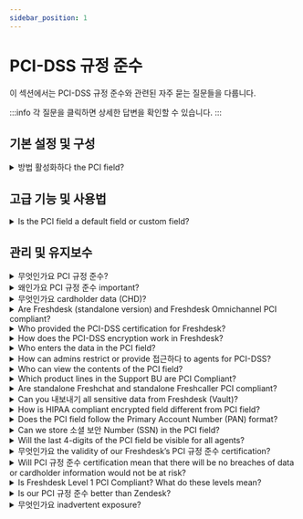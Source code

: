 ```yaml
---
sidebar_position: 1
---
```


# PCI-DSS 규정 준수

이 섹션에서는 PCI-DSS 규정 준수와 관련된 자주 묻는 질문들을 다룹니다.

:::info
각 질문을 클릭하면 상세한 답변을 확인할 수 있습니다.
:::


## 기본 설정 및 구성

<details>
<summary>방법 활성화하다 the PCI field?</summary>

<p><span style="font-family: Helvetica, sans-serif; font-size: 16px; color: rgb(0, 0, 0);">This is an on-demand feature. Drop an email to us to support@freshdesk.com and we will ensure the necessary features/settings (like idle session timeout in 15 mins, IP whitelisting, password policy that adheres to PCI DSS, etc.) are in place and then enable the PCI field for that account.</span></p><p dir="ltr" style="line-height: 1.38; margin-bottom: 0pt;"><span dir="ltr" style="font-family: Helvetica, sans-serif; font-size: 16px; color: rgb(0, 0, 0);">Post this, the Account Admins can see an option to create a PCI field (namely ‘secure field’) in the <strong>Admin &gt; Workflows &gt; Ticket Fields</strong> page.</span><br /><br /><span style="font-size: 11pt; font-family: Lato, sans-serif; color: rgb(0, 0, 0); font-weight: 400;"><span style="font-size: 11pt; font-family: Lato, sans-serif; color: rgb(0, 0, 0); font-weight: 400;"><span style="border:none;display:inline-block;overflow:hidden;width:637px;height:352px;"><img src="#" width="637" height="352" class="fr-fic fr-dii" /></span></span></span></p><blockquote dir="ltr" style="line-height: 1.38; margin-bottom: 0pt;"><strong><span style="font-family: Helvetica, sans-serif; font-size: 16px; color: rgb(0, 0, 0);">Note:</span></strong><span style="color: rgb(0, 0, 0);"><span style="font-size: 16px;"><span style="font-family: Helvetica,sans-serif;"><br /></span></span></span></blockquote><ol><li class="p1"><span style="color: rgb(0, 0, 0);"><span style="font-size: 16px;"><span style="font-family: Helvetica,sans-serif;">The secure field section will be disabled by default.</span></span></span></li><li class="p1"><span style="color: rgb(0, 0, 0);"><span style="font-size: 16px;"><span style="font-family: Helvetica,sans-serif;">The secure field will be enabled only when IP whitelisting, an idle session, and a concurrent session are enabled and at-least one IP range should be present.</span></span></span></li><li class="p1"><span style="color: rgb(0, 0, 0);"><span style="font-size: 16px;"><span style="font-family: Helvetica,sans-serif;">If the secure fields are enabled and later if you try to disable any of the mandatory sections the secure fields toggle will automatically be turned off.</span></span></span></li><li class="p1"><span style="color: rgb(0, 0, 0);"><span style="font-size: 16px;"><span style="font-family: Helvetica,sans-serif;">Once the secure fields are enabled the IP whitelisting toggle and session preferences section will be disabled.</span></span></span></li><li class="p1"><span style="color: rgb(0, 0, 0);"><span style="font-size: 16px;"><span style="font-family: Helvetica,sans-serif;">You will see a banner stating that idle sessions will default to 15 mins if secure fields are enabled. If you do not set 15 mins in UI, it will be automatically be set from the backend. This will not default to 15 mins in UI on enabling.</span></span></span></li><li class="p1"><span style="font-family: Helvetica, sans-serif; font-size: 16px; color: rgb(0, 0, 0);">Session replay will be turned off when PCI is enabled.</span></li></ol>

</details>


## 고급 기능 및 사용법

<details>
<summary>Is the PCI field a default field or custom field?</summary>

<p><span dir="ltr" style="font-family: Helvetica, sans-serif; font-size: 16px; color: rgb(0, 0, 0);">The PCI field is available as a Custom field in Freshdesk. It is available in the drag-and-drop section under <strong>Admin &gt; Workflows &gt; Ticket Fields</strong>. </span></p>

</details>


## 관리 및 유지보수

<details>
<summary>무엇인가요 PCI 규정 준수?</summary>

<p><span style="font-family: Helvetica, sans-serif; font-size: 16px; color: rgb(0, 0, 0);">PCI compliance refers to the technical and operational standards as defined by the Payment Card Industry Data Security Standard (PCI-DSS) to secure and protect credit card data. The standards defined under PCI-DSS is developed and managed by the PCI Security Standards Council (PCI SSC).</span></p>

</details>

<details>
<summary>왜인가요 PCI 규정 준수 important?</summary>

<p><span style="font-family: Helvetica, sans-serif; font-size: 16px; color: rgb(0, 0, 0);">Adhering to PCI compliance standards ensures the cardholder data is handled in a secure manner that helps reduce the likelihood of sensitive financial account information stolen or hacked. It helps in avoiding fraudulent activity and mitigate data breaches which is critical for gaining customer confidence and trust.</span></p><p><span style="font-family: Helvetica, sans-serif; font-size: 16px; color: rgb(0, 0, 0);">In addition, any vendor working with a service provider using their products or services for accepting card payments or storing/processing/transmitting cardholder data will need to be PCI compliant.</span></p>

</details>

<details>
<summary>무엇인가요 cardholder data (CHD)?</summary>

<p><span style="font-family: Helvetica, sans-serif; font-size: 16px; color: rgb(0, 0, 0);">At a minimum, cardholder data consists of the full Permanent Account Number (PAN). Cardholder data may also appear in the form of the full PAN plus any of the following: cardholder name, expiration date, and/or service code for additional data elements that may be transmitted or processed (but not stored) as part of a payment transaction.</span></p>

</details>

<details>
<summary>Are Freshdesk (standalone version) and Freshdesk Omnichannel PCI compliant?</summary>

<p dir="ltr"><span dir="ltr" style="font-family: &quot;Helvetica Neue&quot;; font-size: 16px; color: rgb(0, 0, 0);">No.&nbsp;</span><span style="font-family: &quot;Helvetica Neue&quot;; font-size: 16px;">Only Freshdesk (standalone version) via the vault service is PCI compliant, whereas Freshdesk Omnichannel is not. Although Freshdesk isn’t intended to be used as a billing platform, cardholder data as per the PCI-DSS can be stored. The information is encrypted and is made available on-demand only to users who have the privilege to access the data.</span></p>

</details>

<details>
<summary>Who provided the PCI-DSS certification for Freshdesk?</summary>

<p><span style="font-family: Helvetica, sans-serif; font-size: 16px; color: rgb(0, 0, 0);">Freshdesk’s workflows have been audited and approved by a third-party </span><span style="font-size: 16px;"><span style="font-family: Helvetica,sans-serif;"><span style="color: rgb(44, 130, 201);"><strong>Qualified Security Assessor</strong></span></span></span><span style="font-family: Helvetica, sans-serif; font-size: 16px; color: rgb(0, 0, 0);"> (QSA).</span></p>

</details>

<details>
<summary>How does the PCI-DSS encryption work in Freshdesk?</summary>

<p><span style="font-family: Helvetica, sans-serif; font-size: 16px; color: rgb(0, 0, 0);">The information entered in the PCI field is stored in a secure environment outside of Freshdesk.</span><br /><span style="color: rgb(0, 0, 0);"><span style="font-size: 16px;"><span style="font-family: Helvetica,sans-serif;">The Virtual Private Cloud (VPC) used to store the encrypted PCI data is a service on its own and does not have any peering to any of the Freshdesk’s VPCs. The stored data will not be read/written directly from Freshdesk or any of its subsystems.</span></span></span><br /><span style="font-family: Helvetica, sans-serif; font-size: 16px; color: rgb(0, 0, 0);">When agents/admins wish to enter or unmask the data in the PCI field, they will be hitting the secure environment's API directly to store or retrieve encrypted information.</span></p>

</details>

<details>
<summary>Who enters the data in the PCI field?</summary>

<p><span style="font-family: Helvetica, sans-serif; font-size: 16px; color: rgb(0, 0, 0);">There are two ways in which data can be entered into the PCI field. </span></p><ul><li><span style="color: rgb(0, 0, 0);"><span style="font-size: 16px;"><span style="font-family: Helvetica,sans-serif;">Customers can fill in their card number in the ticket form directly, or</span></span></span></li><li><span style="font-family: Helvetica, sans-serif; font-size: 16px; color: rgb(0, 0, 0);">Agents with access to the field can fill it in. </span></li></ul>

</details>

<details>
<summary>How can admins restrict or provide 접근하다 to agents for PCI-DSS?</summary>

<p><span style="font-family: Helvetica, sans-serif; font-size: 16px; color: rgb(0, 0, 0);">By default, access to the PCI field is restricted for all agents and admins alike. On creating a custom role, admins can choose to provide read-only or read and write access to the PCI &nbsp;field. This custom role can then be applied to agent profiles who need access to the PCI field.</span></p>

</details>

<details>
<summary>Who can view the contents of the PCI field?</summary>

<p><span style="font-family: Helvetica, sans-serif; font-size: 16px; color: rgb(0, 0, 0);">Admins and agents with the following roles can view the contents of the PCI field</span></p><ul><li><span style="color: rgb(0, 0, 0);"><span style="font-size: 16px;"><span style="font-family: Helvetica,sans-serif;">Admins who have access to the PCI field</span></span></span></li><li><span style="color: rgb(0, 0, 0);"><span style="font-size: 16px;"><span style="font-family: Helvetica,sans-serif;">Agents who have access to edit the PCI field</span></span></span></li><li><span style="font-family: Helvetica, sans-serif; font-size: 16px; color: rgb(0, 0, 0);">Agents who have access to view the PCI field</span></li></ul>

</details>

<details>
<summary>Which product lines in the Support BU are PCI Compliant?</summary>

<p><span dir="ltr" style="font-family: Helvetica, sans-serif; font-size: 16px; color: rgb(0, 0, 0);">Freshdesk (standalone version) is PCI compliant. As part of the integrated solution, Freshworks has built an isolated air-gap environment that is invoked for collecting, storing, and processing Card Holder Data (CHD).</span></p>

</details>

<details>
<summary>Are standalone Freshchat and standalone Freshcaller PCI compliant?</summary>

<p><span dir="ltr" style="font-family: Helvetica, sans-serif; font-size: 16px; color: rgb(0, 0, 0);">Categorically, the answer is 'Not Applicable' as per PCI DSS v.3.2.1 - Clause 4.2 - Never send unprotected PANs by end-user messaging technologies (for example, e-mail, instant messaging, SMS, chat, etc.).</span><br /><span dir="ltr" style="font-family: Helvetica, sans-serif; font-size: 16px; color: rgb(0, 0, 0);">&nbsp;<br /></span><span style="color: rgb(0, 0, 0);"><span style="font-size: 16px;"><span dir="ltr" style="font-family: Helvetica,sans-serif;">As per PCI DSS, cardholder data (CHD) is not recommended to be exchanged over end-user communication channels such as chat, emails, and calls. &nbsp;</span></span></span><br /><span style="color: rgb(0, 0, 0);"><span style="font-size: 16px;"><span dir="ltr" style="font-family: Helvetica,sans-serif;"><br /></span></span></span><span style="color: rgb(0, 0, 0);"><span style="font-size: 16px;"><span style="font-family: Helvetica,sans-serif;">Further, in the case of chat and emails, customers can sanitize their conversations through our Data Redaction app. Agents can invoke our secure form through interaction in the chat and provide their card information. Likewise, our Caller system can be invoked within the Support system and can be used by agents to provide any card-based transaction support.</span></span></span><br /><span style="color: rgb(0, 0, 0);"><span style="font-size: 16px;"><span style="font-family: Helvetica,sans-serif;"><br /></span></span></span><span dir="ltr" style="font-family: Helvetica, sans-serif; font-size: 16px; color: rgb(0, 0, 0);">Having said that, in both standalone Freshchat and standalone Freshcaller, the data stores are encrypted in transit and at rest. We have also implemented multi-tiered security controls that are also audited as part of SOC 2, ISO 27001, ISO 27701 and Cyber Essentials Plus certifications.</span></p>

</details>

<details>
<summary>Can you 내보내기 all sensitive data from Freshdesk (Vault)?</summary>

<p><span style="font-family: Helvetica, sans-serif; font-size: 16px; color: rgb(0, 0, 0);">No. We will not provision exporting data from Freshdesk Vault. On the other hand, the sensitive data can be cleared off by different means. (Deleting a ticket, deleting the account, deleting the field, etc.)</span></p>

</details>

<details>
<summary>How is HIPAA compliant encrypted field different from PCI field?</summary>

<ul><li><span style="font-family: Helvetica, sans-serif; font-size: 16px; color: rgb(0, 0, 0);">The data entered in the PCI field is stored in a Virtual Private Cloud (VPC) that is not connected to any of Freshdesk’s subsystems. The data, conversations, and histories entered in the encrypted field are stored securely on Amazon’s AWS servers. However, the data inside the encrypted field (HIPAA) is stored within Freshdesk’s systems. </span></li><li><span style="color: rgb(0, 0, 0);"><span style="font-size: 16px;"><span style="font-family: Helvetica,sans-serif;">There is no cap on the number of HIPAA compliant encrypted fields that can be added. On the other hand, only one PCI field can be added.</span></span></span></li><li><span style="font-family: Helvetica, sans-serif; font-size: 16px; color: rgb(0, 0, 0);">HIPAA compliant encrypted fields have specific features that allow administrators to control access privileges, but they cannot be hidden for agents. Whereas, the PCI field can be accessed only by agents/admins who have read and edit access to perform the functions respectively. For other agents, the PCI field will not be visible.</span></li></ul>

</details>

<details>
<summary>Does the PCI field follow the Primary Account Number (PAN) format?</summary>

<p><span style="font-family: Helvetica, sans-serif; font-size: 16px; color: rgb(0, 0, 0);">The PCI field is not restricted to the PAN format. It is a single-line text field on Freshdesk and hence can accept any UTF-8 character.</span></p>

</details>

<details>
<summary>Can we store 소셜 보안 Number (SSN) in the PCI field?</summary>

<p><span style="font-family: Helvetica, sans-serif; font-size: 16px; color: rgb(0, 0, 0);">The PCI field can accept any single line text - this includes any UTF-8 character. Thus, any sensitive or confidential information of customers can be stored in this field.</span></p>

</details>

<details>
<summary>Will the last 4-digits of the PCI field be visible for all agents?</summary>

<p><span style="font-family: Helvetica, sans-serif; font-size: 16px; color: rgb(0, 0, 0);">All digits in the PCI field are masked. This means only agents/admins who have access to unmask/edit the PCI field can view the content in the field. Partial masking is not enabled as we don’t want to restrict you to use this field only to store/handle card information and be able to use it to their edge-case requirements.<br /></span><span style="font-family: Helvetica, sans-serif; font-size: 16px; color: rgb(0, 0, 0);">Also, storing the last 4 digits of the primary account number (PAN) can be done on a separate field and does not violate any PCI DSS compliance rules.</span></p>

</details>

<details>
<summary>무엇인가요 the validity of our Freshdesk’s PCI 규정 준수 certification?</summary>

<p><span style="font-family: Helvetica, sans-serif; font-size: 16px; color: rgb(0, 0, 0);">It is valid for 1 year from the time of certification and needs to be renewed every year after assessment by a QSA.</span></p>

</details>

<details>
<summary>Will PCI 규정 준수 certification mean that there will be no breaches of data or cardholder information would not be at risk?</summary>

<p><span style="font-family: Helvetica, sans-serif; font-size: 16px; color: rgb(0, 0, 0);">The PCI DSS is not completely secure or hacker-proof. However, they are a standard set of fundamental security controls framed to deal with the most common risk scenarios and known attack vectors identified by the PCI SSC. It’s practically impossible for PCI DSS to anticipate every possible attack scenario. Nonetheless, PCI SSC continues to keep the protocol updated. While PCI SSC is constantly working to monitor threats and improve the industry’s means of dealing with them, ultimately, it’s each organization’s responsibility to provide credit card data security.</span></p>

</details>

<details>
<summary>Is Freshdesk Level 1 PCI Compliant? What do these levels mean?</summary>

<p><span style="font-family: Helvetica, sans-serif; font-size: 16px; color: rgb(0, 0, 0);">The PCI compliance levels, or tiers, refer to card transaction volume (credit, debit, and prepaid) over a 12-month period. </span></p><ul><li><span style="color: rgb(0, 0, 0);"><span style="font-size: 16px;"><span style="font-family: Helvetica,sans-serif;"><strong>PCI Compliance Level 1</strong> - greater than 6M Mastercard or Visa transactions annually, or, a merchant that has experienced an attack resulting in compromised card data, or, a merchant deemed level 1 by a card association.</span></span></span></li><li><span style="color: rgb(0, 0, 0);"><span style="font-size: 16px;"><span style="font-family: Helvetica,sans-serif;"><strong>PCI Compliance Level 2</strong> - between 1M and 6M Mastercard or Visa transactions annually.</span></span></span></li><li><span style="color: rgb(0, 0, 0);"><span style="font-size: 16px;"><span style="font-family: Helvetica,sans-serif;"><strong>PCI Compliance Level 3</strong> - between 20,000 and 1M e-commerce Mastercard or Visa transactions annually.</span></span></span></li><li><span style="color: rgb(0, 0, 0);"><span style="font-size: 16px;"><span style="font-family: Helvetica,sans-serif;"><strong>PCI Compliance Level 4</strong> - less than 20,000 card Mastercard or Visa e-commerce transactions annually, OR up to 1M Mastercard or Visa transactions annually.</span></span></span></li></ul><p><span style="color: rgb(0, 0, 0);"><span style="font-size: 16px;"><span style="font-family: Helvetica,sans-serif;">Levels 2, 3, and 4 all have the same validation requirements - yearly self-assessment using the PCI SSC self-assessment questionnaire, a quarterly network scan by an approved scanning vendor (also available through PCI SSC), and an attestation of compliance form.<br /></span></span></span><span style="color: rgb(0, 0, 0);"><span style="font-size: 16px;"><span style="font-family: Helvetica,sans-serif;">For PCI level 1 compliance, the merchant is required to have yearly assessments of compliance by a Qualified Security Assessor (QSA), in addition to the requirements for levels 2, 3, and 4.<br /></span></span></span><span style="font-family: Helvetica, sans-serif; font-size: 16px;"><span style="color: rgb(0, 0, 0);">Since Freshdesk’s PCI compliance is audited on a yearly basis by an external QSA, we’re level 1 PCI compliant, and those who make over 6 million transactions can use our platform.</span></span></p>

</details>

<details>
<summary>Is our PCI 규정 준수 better than Zendesk?</summary>

<p><span style="font-family: Helvetica, sans-serif; font-size: 16px; color: rgb(0, 0, 0);">Yes. Freshdesk’s approach to PCI compliance is more comprehensive and allows for additional use cases, unlike Zendesk. <br /></span><span style="color: rgb(0, 0, 0);"><span style="font-size: 16px;"><span style="font-family: Helvetica,sans-serif;">Zendesk's approach to PCI compliance is by redaction - i.e, the 15-19 digit primary account number (or PAN) entered into the Zendesk’s PCI Compliant Ticket Field is redacted to the last 4 digits prior to the data being submitted and stored on Zendesk. <br /></span></span></span><span style="color: rgb(0, 0, 0);"><span style="font-size: 16px;"><span style="font-family: Helvetica,sans-serif;">On the contrary, in our approach - we store the PAN in its entirety in a secure vault. Account owners in Freshdesk have the authority to define who can unmask and view or edit this information - which is not possible in Zendesk.<br /></span></span></span><span style="color: rgb(0, 0, 0);"><span style="font-size: 16px;"><span style="font-family: Helvetica,sans-serif;">Further, as part of our security by design approach, we employ data minimization principles to securely purge cardholder data after 30-days.</span></span></span></p><p><br /></p>

</details>

<details>
<summary>무엇인가요 inadvertent exposure?</summary>

<p><span style="font-family: Helvetica, sans-serif; font-size: 16px; color: rgb(0, 0, 0);">There will always be incidents where irrespective of the measures in place a customer or agent inputs a full PAN into locations outside of the dedicated PCI Field on Freshdesk. This is termed as inadvertent exposure.</span></p>

</details>

